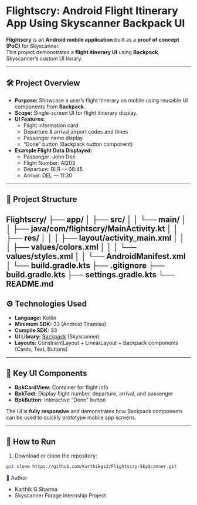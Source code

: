 # Flightscry: Android Flight Itinerary App Using Skyscanner Backpack UI

**Flightscry** is an **Android mobile application** built as a **proof of concept (PoC)** for Skyscanner.  
This project demonstrates a **flight itinerary UI** using **Backpack**, Skyscanner’s custom UI library.

---

## 🛠 Project Overview

- **Purpose:** Showcase a user’s flight itinerary on mobile using reusable UI components from **Backpack**.
- **Scope:** Single-screen UI for flight itinerary display.
- **UI Features:**
  - Flight information card
  - Departure & arrival airport codes and times
  - Passenger name display
  - “Done” button (Backpack button component)
- **Example Flight Data Displayed:**
  - Passenger: John Doe
  - Flight Number: AI203
  - Departure: BLR — 08:45
  - Arrival: DEL — 11:30

---

## 📂 Project Structure
Flightscry/
├── app/
│ ├── src/
│ │ └── main/
│ │ ├── java/com/flightscry/MainActivity.kt
│ │ ├── res/
│ │ │ ├── layout/activity_main.xml
│ │ │ ├── values/colors.xml
│ │ │ └── values/styles.xml
│ │ └── AndroidManifest.xml
│ └── build.gradle.kts
├── .gitignore
├── build.gradle.kts
├── settings.gradle.kts
└── README.md
---

## ⚙️ Technologies Used

- **Language:** Kotlin  
- **Minimum SDK:** 33 (Android Tiramisu)  
- **Compile SDK:** 33  
- **UI Library:** [Backpack](https://backpack.github.io/) (Skyscanner)  
- **Layouts:** ConstraintLayout + LinearLayout + Backpack components (Cards, Text, Buttons)

---

## 🎨 Key UI Components

- **BpkCardView:** Container for flight info  
- **BpkText:** Display flight number, departure, arrival, and passenger  
- **BpkButton:** Interactive "Done" button  

The UI is **fully responsive** and demonstrates how Backpack components can be used to quickly prototype mobile app screens.

---

## 🚀 How to Run

1. Download or clone the repository:  
```bash
git clone https://github.com/Karthikgs3/Flightscry-SkyScanner.git
```
👤 Author

- Karthik G Sharma
- Skyscanner Forage Internship Project


